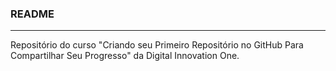 ### README
------
Repositório do curso "Criando seu Primeiro Repositório no GitHub Para Compartilhar Seu Progresso" da Digital Innovation One.
